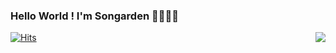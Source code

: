 ### Hello World ! I'm Songarden  👋👋👋👋





[![Hits](https://hits.seeyoufarm.com/api/count/incr/badge.svg?url=https%3A%2F%2Fgithub.com%2Fsongarden%2Fhit-counter&count_bg=%2379C83D&title_bg=%23555555&icon=&icon_color=%23E7E7E7&title=hits&edge_flat=false)](https://hits.seeyoufarm.com)
<img align = 'right' src="http://mazassumnida.wtf/api/v2/generate_badge?boj=gkdlqkql6"></img>



<!--
**songarden/songarden** is a ✨ _special_ ✨ repository because its `README.md` (this file) appears on your GitHub profile.

Here are some ideas to get you started:

- 🔭 I’m currently working on ...
- 🌱 I’m currently learning ...
- 👯 I’m looking to collaborate on ...
- 🤔 I’m looking for help with ...
- 💬 Ask me about ...
- 📫 How to reach me: ...
- 😄 Pronouns: ...
- ⚡ Fun fact: ...
-->
